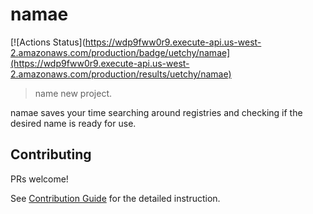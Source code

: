 # namae

[![Actions Status](https://wdp9fww0r9.execute-api.us-west-2.amazonaws.com/production/badge/uetchy/namae](https://wdp9fww0r9.execute-api.us-west-2.amazonaws.com/production/results/uetchy/namae)

> name new project.

namae saves your time searching around registries and checking if the desired name is ready for use.

## Contributing

PRs welcome!

See [Contribution Guide](./CONTRIBUTING.md) for the detailed instruction.
